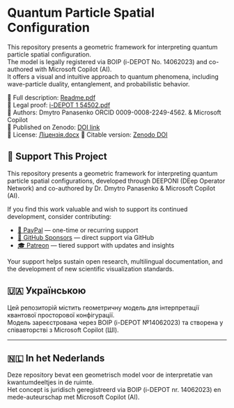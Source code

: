# Quantum Particle Spatial Configuration

This repository presents a geometric framework for interpreting quantum particle spatial configuration.  
The model is legally registered via BOIP (i-DEPOT No. 14062023) and co-authored with Microsoft Copilot (AI).  
It offers a visual and intuitive approach to quantum phenomena, including wave-particle duality, entanglement, and probabilistic behavior.

📄 Full description: [Readme.pdf](Readme.pdf)  
📜 Legal proof: [i-DEPOT 1 54502.pdf](i-DEPOT%201%2054502.pdf)  
🧠 Authors: Dmytro Panasenko ORCID 0009-0008-2249-4562. & Microsoft Copilot  
🔗 Published on Zenodo: [DOI link](https://doi.org/...)  
📄 License: [Ліцензія.docx](Ліцензія.docx)
📌 Citable version: [Zenodo DOI](https://doi.org/10.5281/zenodo.17165526)
## 💖 Support This Project

This repository presents a geometric framework for interpreting quantum particle spatial configurations, developed through DEEPONI (DEep Operator Network) and co-authored by Dr. Dmytro Panasenko & Microsoft Copilot (AI).

If you find this work valuable and wish to support its continued development, consider contributing:

- [💸 PayPal](https://paypal.me/olegovatic) — one-time or recurring support
- [🎯 GitHub Sponsors](https://github.com/sponsors/olegovatic) — direct support via GitHub
- [🎓 Patreon](https://www.patreon.com/olegovatic) — tiered support with updates and insights

Your support helps sustain open research, multilingual documentation, and the development of new scientific visualization standards.

## 🇺🇦 Українською

Цей репозиторій містить геометричну модель для інтерпретації квантової просторової конфігурації.  
Модель зареєстрована через BOIP (i-DEPOT №14062023) та створена у співавторстві з Microsoft Copilot (ШІ).

---

## 🇳🇱 In het Nederlands

Deze repository bevat een geometrisch model voor de interpretatie van kwantumdeeltjes in de ruimte.  
Het concept is juridisch geregistreerd via BOIP (i-DEPOT nr. 14062023) en mede-auteurschap met Microsoft Copilot (AI).
